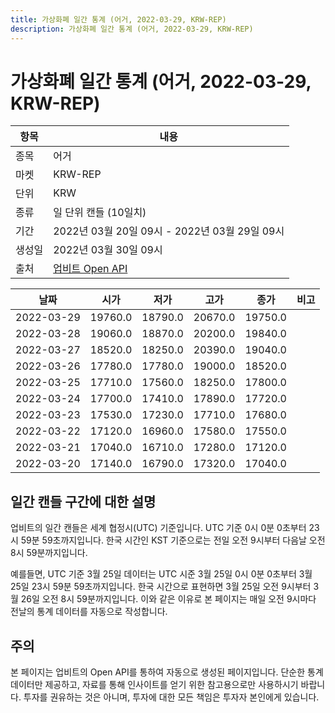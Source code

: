 ```yaml
---
title: 가상화폐 일간 통계 (어거, 2022-03-29, KRW-REP)
description: 가상화폐 일간 통계 (어거, 2022-03-29, KRW-REP)
---
```



가상화폐 일간 통계 (어거, 2022-03-29, KRW-REP)
===

|항목|내용|
|--|--|
|종목|어거|
|마켓|KRW-REP|
|단위|KRW|
|종류|일 단위 캔들 (10일치)|
|기간|2022년 03월 20일 09시 - 2022년 03월 29일 09시|
|생성일|2022년 03월 30일 09시|
|출처|[업비트 Open API](https://docs.upbit.com)|


|날짜|시가|저가|고가|종가|비고|
|--|--|--|--|--|--|
|2022-03-29|19760.0|18790.0|20670.0|19750.0|    |
|2022-03-28|19060.0|18870.0|20200.0|19840.0|    |
|2022-03-27|18520.0|18250.0|20390.0|19040.0|    |
|2022-03-26|17780.0|17780.0|19000.0|18520.0|    |
|2022-03-25|17710.0|17560.0|18250.0|17800.0|    |
|2022-03-24|17700.0|17410.0|17890.0|17720.0|    |
|2022-03-23|17530.0|17230.0|17710.0|17680.0|    |
|2022-03-22|17120.0|16960.0|17580.0|17550.0|    |
|2022-03-21|17040.0|16710.0|17280.0|17120.0|    |
|2022-03-20|17140.0|16790.0|17320.0|17040.0|    |


일간 캔들 구간에 대한 설명
---


업비트의 일간 캔들은 세계 협정시(UTC) 기준입니다. 
UTC 기준 0시 0분 0초부터 23시 59분 59초까지입니다. 
한국 시간인 KST 기준으로는 전일 오전 9시부터 다음날 오전 8시 59분까지입니다. 


예를들면, UTC 기준 3월 25일 데이터는 UTC 시준 3월 25일 0시 0분 0초부터 3월 25일 23시 59분 59초까지입니다. 
한국 시간으로 표현하면 3월 25일 오전 9시부터 3월 26일 오전 8시 59분까지입니다. 
이와 같은 이유로 본 페이지는 매일 오전 9시마다 전날의 통계 데이터를 자동으로 작성합니다. 


주의
---


본 페이지는 업비트의 Open API를 통하여 자동으로 생성된 페이지입니다. 
단순한 통계 데이터만 제공하고, 자료를 통해 인사이트를 얻기 위한 참고용으로만 사용하시기 바랍니다. 
투자를 권유하는 것은 아니며, 투자에 대한 모든 책임은 투자자 본인에게 있습니다. 
